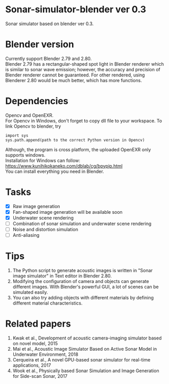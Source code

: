 # Sonar-simulator-blender ver 0.3
Sonar simulator based on blender ver 0.3. 
# Blender version
Currently support Blender 2.79 and 2.80.  
Blender 2.79 has a rectangular-shaped spot light in Blender renderer which is similar to sonar wave emission; however, the accuracy and precision of Blender renderer cannot be guaranteed. For other rendered, using Blenderer 2.80 would be much better, which has more functions. 
# Dependencies
Opencv and OpenEXR.  
For Opencv in Windows, don't forget to copy dll file to your workspace. To link Opencv to blender, try  
```
import sys  
sys.path.append(path to the correct Python version in Opencv)  
```
Although, the program is cross platform, the uploaded OpenEXR only supports windows.  
Installation for Windows can follow:  
https://www.kunihikokaneko.com/dblab/cg/bpypip.html  
You can install everything you need in Blender.  
# Tasks
- [x] Raw image generation  
- [x] Fan-shaped image generation will be available soon
- [x] Underwater scene rendering
- [ ] Combination of sonar simulation and underwater scene rendering
- [ ] Noise and distortion simulation  
- [ ] Anti-aliasing  

# Tips
1. The Python script to generate acoustic images is written in "Sonar image simulator" in Text editor in Blender 2.80.  
2. Modifying the configuration of camera and objects can generate different images. With Blender's powerful GUI, a lot of scenes can be simulated easily.  
3. You can also try adding objects with different materials by defining different material characteristics.
# Related papers
1. Kwak et al., Development of acoustic camera-imaging simulator based on novel model, 2015  
2. Mai et al., Acoustic Image Simulator Based on Active Sonar Model in Underwater Environment, 2018  
3. Cerqueira et al.,  A novel GPU-based sonar simulator for real-time applications, 2017       
4. Wook et al., Physically based Sonar Simulation and Image Generation for Side-scan Sonar, 2017
